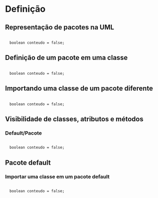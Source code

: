 # Definição
  ## Representação de pacotes na UML
  
```

  boolean conteudo = false;

```
  
## Definição de um pacote em uma classe
 
```

  boolean conteudo = false;

```
  
## Importando uma classe de um pacote diferente
  
```

  boolean conteudo = false;

```
  
## Visibilidade de classes, atributos e métodos
 ### Default/Pacote
  
```

  boolean conteudo = false;

```
  
## Pacote default
  ### Importar uma classe em um pacote default

```

  boolean conteudo = false;

```
  
